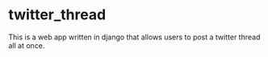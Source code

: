 # twitter_thread

This is a web app written in django that allows users to post a twitter thread all at once.
